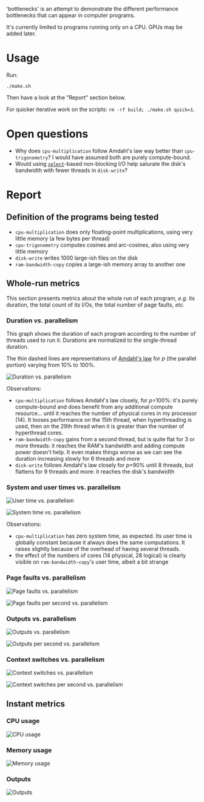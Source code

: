 <!-- Copyright 2022 Vincent Jacques -->

'bottlenecks' is an attempt to demonstrate the different performance bottlenecks that can appear in computer programs.

It's currently limited to programs running only on a CPU.
GPUs may be added later.

Usage
=====

Run:

    ./make.sh

Then have a look at the "Report" section below.

For quicker iterative work on the scripts: `rm -rf build; ./make.sh quick=1`.

Open questions
==============

- Why does `cpu-multiplication` follow Amdahl's law way better than `cpu-trigonometry`? I would have assumed both are purely compute-bound.
- Would using [`select`](https://linux.die.net/man/2/select)-based non-blocking I/O help saturate the disk's bandwidth with fewer threads in `disk-write`?

Report
======

## Definition of the programs being tested

- `cpu-multiplication` does only floating-point multiplications, using very little memory (a few bytes per thread)
- `cpu-trigonometry` computes cosines and arc-cosines, also using very little memory
- `disk-write` writes 1000 large-ish files on the disk
- `ram-bandwidth-copy` copies a large-ish memory array to another one

## Whole-run metrics

This section presents metrics about the whole run of each program, *e.g.* its duration, the total count of its I/Os, the total number of page faults, *etc.*

### Duration *vs.* parallelism

This graph shows the duration of each program according to the number of threads used to run it.
Durations are normalized to the single-thread duration.

The thin dashed lines are representations of [Amdahl's law](https://en.wikipedia.org/wiki/Amdahl%27s_law) for $p$ (the parallel portion) varying from 10% to 100%.

![Duration vs. parallelism](build/duration-vs-parallelism.png)

Observations:
- `cpu-multiplication` follows Amdahl's law closely, for $p$=100%: it's purely compute-bound and does benefit from any additional compute resource... until it reaches the number of physical cores in my processor (14). It looses performance on the 15th thread, when hyperthreading is used, then on the 29th thread when it is greater than the number of hyperthread cores.
- `ram-bandwidth-copy` gains from a second thread, but is quite flat for 3 or more threads: it reaches the RAM's bandwidth and adding compute power doesn't help. It even makes things worse as we can see the duration increasing slowly for 6 threads and more
- `disk-write` follows Amdahl's law closely for $p$=90% until 8 threads, but flattens for 9 threads and more: it reaches the disk's bandwidth

### System and user times vs. parallelism

![User time vs. parallelism](build/user-time-vs-parallelism.png)

![System time vs. parallelism](build/system-time-vs-parallelism.png)

Observations:
- `cpu-multiplication` has zero system time, as expected. Its user time is globally constant because it always does the same computations. It raises slightly because of the overhead of having several threads.
- the effect of the numbers of cores (14 physical, 28 logical) is clearly visible on `ram-bandwidth-copy`'s user time, albeit a bit strange

### Page faults vs. parallelism

![Page faults vs. parallelism](build/page-faults-vs-parallelism.png)

![Page faults per second vs. parallelism](build/page-faults-per-sec-vs-parallelism.png)

### Outputs vs. parallelism

![Outputs vs. parallelism](build/outputs-vs-parallelism.png)

![Outputs per second vs. parallelism](build/outputs-per-sec-vs-parallelism.png)

### Context switches vs. parallelism

![Context switches vs. parallelism](build/context-switches-vs-parallelism.png)

![Context switches per second vs. parallelism](build/context-switches-per-sec-vs-parallelism.png)

## Instant metrics

### CPU usage

![CPU usage](build/instant-cpu-usage.png)

### Memory usage

![Memory usage](build/instant-memory-usage.png)

### Outputs

![Outputs](build/instant-outputs.png)
